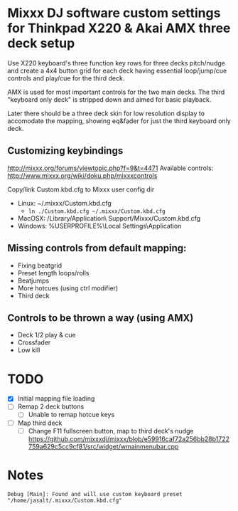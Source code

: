 # Mixxx DJ software custom settings for Thinkpad X220 & Akai AMX three deck setup
Use X220 keyboard's three function key rows for three decks pitch/nudge and create a 4x4 button grid for each deck having essential loop/jump/cue controls and play/cue for the third deck.

AMX is used for most important controls for the two main decks. The third "keyboard only deck" is stripped down and aimed for basic playback.

Later there should be a three deck skin for low resolution display to accomodate the mapping, showing eq&fader for just the third keyboard only deck.

## Customizing keybindings
http://mixxx.org/forums/viewtopic.php?f=9&t=4471
Available controls: http://www.mixxx.org/wiki/doku.php/mixxxcontrols

Copy/link Custom.kbd.cfg to Mixxx user config dir

- Linux: ~/.mixxx/Custom.kbd.cfg 
  - `ln ./Custom.kbd.cfg ~/.mixxx/Custom.kbd.cfg`
- MacOSX: /Library/Application\ Support/Mixxx/Custom.kbd.cfg
- Windows: %USERPROFILE%\Local Settings\Application 

## Missing controls from default mapping:
- Fixing beatgrid
- Preset length loops/rolls
- Beatjumps
- More hotcues (using ctrl modifier)
- Third deck

## Controls to be thrown a way (using AMX)
- Deck 1/2 play & cue
- Crossfader
- Low kill

# TODO

- [x] Initial mapping file loading
- [ ] Remap 2 deck buttons
    - [ ] Unable to remap hotcue keys
- [ ] Map third deck
    - [ ] Change F11 fullscreen button, map to third deck's nudge https://github.com/mixxxdj/mixxx/blob/e59916caf72a256bb28b1722759a629c5cc9cf81/src/widget/wmainmenubar.cpp

# Notes
    Debug [Main]: Found and will use custom keyboard preset "/home/jasalt/.mixxx/Custom.kbd.cfg" 
